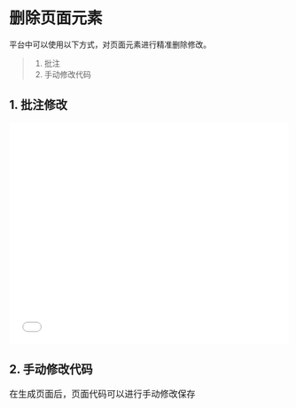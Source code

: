 # 删除页面元素

平台中可以使用以下方式，对页面元素进行精准删除修改。


> 1. 批注
> 2. 手动修改代码

## 1. 批注修改
<div style="display: flex; justify-content:center; align-items:center;">
<iframe style="width:100%;height:400px;" src="//player.bilibili.com/player.html?aid=1201748488&bvid=BV1EF4m1c79t&cid=1468545236&p=1" scrolling="no" border="0" frameborder="no" framespacing="0" allowfullscreen="true"> </iframe>
</div>


## 2. 手动修改代码

<div style="font-size:16px;">

在生成页面后，页面代码可以进行手动修改保存

</div>
